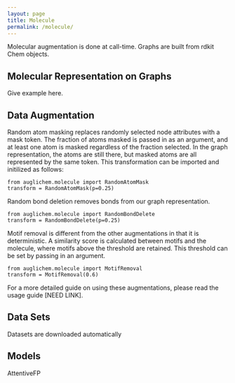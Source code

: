 ```yaml
---
layout: page
title: Molecule
permalink: /molecule/
---
```


Molecular augmentation is done at call-time. Graphs are built from rdkit Chem objects.

## Molecular Representation on Graphs

Give example here.

## Data Augmentation

Random atom masking replaces randomly selected node attributes with a mask token.
The fraction of atoms masked is passed in as an argument, and at least one atom is masked regardless of the fraction selected.
In the graph representation, the atoms are still there, but masked atoms are all represented by the same token.
This transformation can be imported and initilized as follows:

```
from auglichem.molecule import RandomAtomMask
transform = RandomAtomMask(p=0.25)
```

Random  bond deletion removes bonds from our graph representation.

```
from auglichem.molecule import RandomBondDelete
transform = RandomBondDelete(p=0.25)
```


Motif removal is different from the other augmentations in that it is deterministic.
A similarity score is calculated between motifs and the molecule, where motifs above the threshold are retained.
This threshold can be set by passing in an argument.

```
from auglichem.molecule import MotifRemoval
transform = MotifRemoval(0.6)
```

For a more detailed guide on using these augmentations, please read the usage guide [NEED LINK].

## Data Sets

Datasets are downloaded automatically

## Models

AttentiveFP
